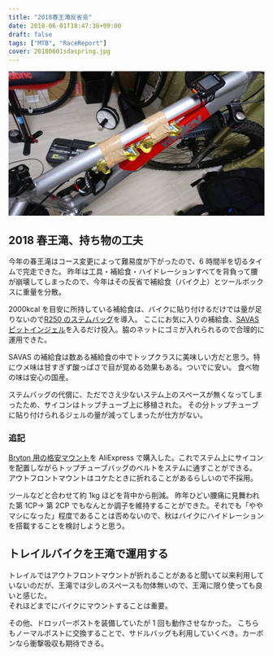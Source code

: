 ```yaml
---
title: "2018春王滝反省会"
date: 2018-06-01T18:47:38+09:00
draft: false
tags: ["MTB", "RaceReport"]
cover: 20180601sdaspring.jpg
---
```


![image](20180601sdaspring.jpg)

## 2018 春王滝、持ち物の工夫

今年の春王滝はコース変更によって難易度が下がったので、6 時間半を切るタイムで完走できた。
昨年は工具・補給食・ハイドレーションすべてを背負って腰が崩壊してしまったので、今年はその反省で補給食（バイク上）とツールボックスに重量を分散。

2000kcal を目安に所持している補給食は、バイクに貼り付けるだけでは量が足りないので[R250 のステムバッグ](https://amzn.to/2LNFMXe)を導入。
ここにお気に入りの補給食、[SAVAS ピットインジェル](https://amzn.to/2HaftqI)を入るだけ投入。脇のネットにゴミが入れられるので合理的に運用できた。

SAVAS の補給食は数ある補給食の中でトップクラスに美味しい方だと思う。特にウメ味は甘すぎず酸っぱさで目が覚める効果もある。ついでに安い。
食べ物の味は安心の国産。

ステムバッグの代償に、ただでさえ少ないステム上のスペースが無くなってしまったため、サイコンはトップチューブ上に移植された。
その分トップチューブに貼り付けられるジェルの量が減ってしまったが仕方がない。

### 追記

[Bryton 用の格安マウント](https://s.click.aliexpress.com/e/_dUG4dr4)を AliExpress で購入した。これでステム上にサイコンを配置しながらトップチューブバッグのベルトをステムに通すことができる。
アウトフロントマウントはコケたときに折れることがあるらしいので不採用。

ツールなどと合わせて約 1kg ほどを背中から削減。
昨年ひどい腰痛に見舞われた第 1CP→ 第 2CP でもなんとか調子を維持することができた。それでも「ややマシになった」程度であることは否めないので、秋はバイクにハイドレーションを搭載することを検討しようと思う。

## トレイルバイクを王滝で運用する

トレイルではアウトフロントマウントが折れることがあると聞いて以来利用していないのだが、王滝では少しのスペースも勿体無いので、王滝に限り使っても良いと感じた。\
それほどまでにバイクにマウントすることは重要。

その他、ドロッパーポストを装備していたが 1 回も動作させなかった。
こちらもノーマルポストに交換することで、サドルバッグも利用していくべき。カーボンなら衝撃吸収も期待できる。

<LinkBox isAmazonLink url="https://www.amazon.co.jp/dp/B06XPW1TTN/" />
